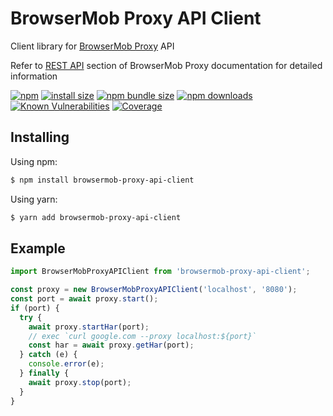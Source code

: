 # BrowserMob Proxy API Client
Client library for [BrowserMob Proxy] API

Refer to [REST API] section of BrowserMob Proxy documentation for detailed information

[![npm](https://img.shields.io/npm/v/browsermob-proxy-api-client.svg?style=flat-square)](https://www.npmjs.org/package/browsermob-proxy-api-client)
[![install size](https://img.shields.io/badge/dynamic/json?url=https://packagephobia.com/v2/api.json?p=browsermob-proxy-api-client&query=$.install.pretty&label=install%20size&style=flat-square)](https://packagephobia.now.sh/result?p=browsermob-proxy-api-client)
[![npm bundle size](https://img.shields.io/bundlephobia/minzip/browsermob-proxy-api-client?style=flat-square)](https://bundlephobia.com/package/browsermob-proxy-api-client@latest)
[![npm downloads](https://img.shields.io/npm/dm/browsermob-proxy-api-client.svg?style=flat-square)](https://npm-stat.com/charts.html?package=browsermob-proxy-api-client)
[![Known Vulnerabilities](https://snyk.io/test/npm/browsermob-proxy-api-client/badge.svg?style=flat-square)](https://snyk.io/test/npm/browsermob-proxy-api-client)
[![Coverage](https://img.shields.io/coveralls/raul72/browsermob-proxy-api-client.svg?style=flat-square)](https://coveralls.io/r/raul72/browsermob-proxy-api-client)

## Installing

Using npm:

```bash
$ npm install browsermob-proxy-api-client
```

Using yarn:

```bash
$ yarn add browsermob-proxy-api-client
```

## Example

```typescript
import BrowserMobProxyAPIClient from 'browsermob-proxy-api-client';

const proxy = new BrowserMobProxyAPIClient('localhost', '8080');
const port = await proxy.start();
if (port) {
  try {
    await proxy.startHar(port);
    // exec `curl google.com --proxy localhost:${port}`
    const har = await proxy.getHar(port);
  } catch (e) {
    console.error(e);
  } finally {
    await proxy.stop(port);
  }
}
```

[BrowserMob Proxy]: https://github.com/lightbody/browsermob-proxy
[REST API]: https://github.com/lightbody/browsermob-proxy#rest-api
